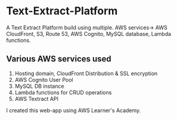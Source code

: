# Text-Extract-Platform
A Text Extract Platform build using multiple. AWS services-> AWS CloudFront, S3, Route 53, AWS Cognito, MySQL database, Lambda functions.

## Various AWS services used
1. Hosting domain, CloudFront Distribution & SSL encryption
2. AWS Cognito User Pool 
3. MySQL DB instance
4. Lambda functions for CRUD operations
5. AWS Textract API

I created this web-app using AWS Learner's Academy.

